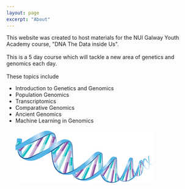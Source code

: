 ```yaml
---
layout: page
excerpt: "About"
---
```




This website was created to host materials for the NUI Galway Youth Academy course, "DNA The Data inside Us".\
\
This is a 5 day course which will tackle a new area of genetics and genomics each day.\
\
These topics include
- Introduction to Genetics and Genomics
- Population Genomics
- Transcriptomics
- Comparative Genomics
- Ancient  Genomics
- Machine Learning in Genomics\
&nbsp;&nbsp;&nbsp;&nbsp;&nbsp;&nbsp;&nbsp;&nbsp;&nbsp;&nbsp;&nbsp;&nbsp;&nbsp;&nbsp;&nbsp;&nbsp;&nbsp;&nbsp;&nbsp;&nbsp;&nbsp;&nbsp;&nbsp;&nbsp;&nbsp;&nbsp;&nbsp;&nbsp;&nbsp;&nbsp;&nbsp;&nbsp;&nbsp;&nbsp;&nbsp;&nbsp;&nbsp;&nbsp;&nbsp;&nbsp;&nbsp;&nbsp;&nbsp;&nbsp;&nbsp;&nbsp;&nbsp;&nbsp;&nbsp; ![](images/dna.png)

